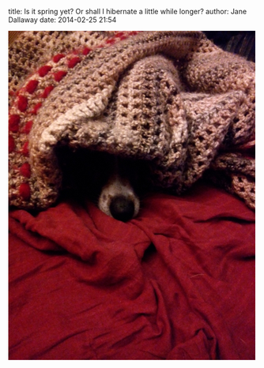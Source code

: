 
title: Is it spring yet? Or shall I hibernate a little while longer?
author: Jane Dallaway
date: 2014-02-25 21:54

<div><a href="/media/tp_IMG_20140225_213009.jpg"><img src="/media/tp_thumb_IMG_20140225_213009.jpg" width="500" height="667"/></a></div>


  
      